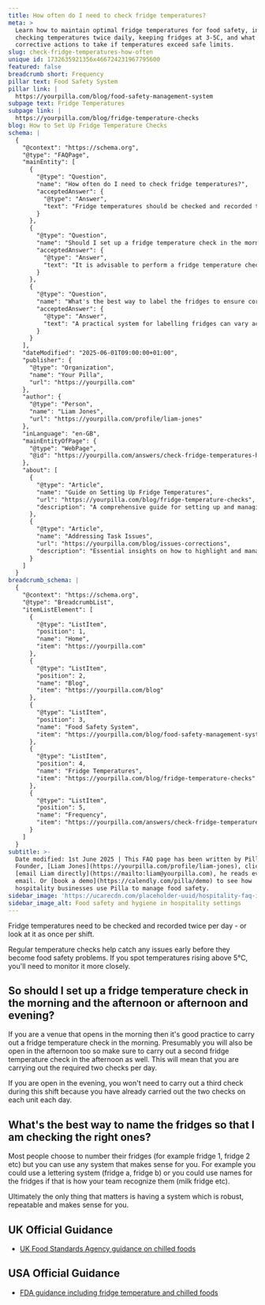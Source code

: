 ```yaml
---
title: How often do I need to check fridge temperatures?
meta: >
  Learn how to maintain optimal fridge temperatures for food safety, including
  checking temperatures twice daily, keeping fridges at 3-5C, and what
  corrective actions to take if temperatures exceed safe limits.
slug: check-fridge-temperatures-how-often
unique id: 1732635921356x466724231967795600
featured: false
breadcrumb short: Frequency
pillar text: Food Safety System
pillar link: |
  https://yourpilla.com/blog/food-safety-management-system
subpage text: Fridge Temperatures
subpage link: |
  https://yourpilla.com/blog/fridge-temperature-checks
blog: How to Set Up Fridge Temperature Checks
schema: |
  {
    "@context": "https://schema.org",
    "@type": "FAQPage",
    "mainEntity": [
      {
        "@type": "Question",
        "name": "How often do I need to check fridge temperatures?",
        "acceptedAnswer": {
          "@type": "Answer",
          "text": "Fridge temperatures should be checked and recorded twice per day or once per shift. Regular checking helps identify any issues early, preventing potential food safety problems. If temperatures rise above 5°C, more frequent monitoring is needed."
        }
      },
      {
        "@type": "Question",
        "name": "Should I set up a fridge temperature check in the morning and the afternoon or afternoon and evening?",
        "acceptedAnswer": {
          "@type": "Answer",
          "text": "It is advisable to perform a fridge temperature check in the morning if your venue opens at that time. A second check should be conducted in the afternoon. This schedule ensures that two checks are done each day, meeting the safety requirements without needing a third check in the evening."
        }
      },
      {
        "@type": "Question",
        "name": "What's the best way to label the fridges to ensure correct checks?",
        "acceptedAnswer": {
          "@type": "Answer",
          "text": "A practical system for labelling fridges can vary according to what suits your team - it could be numerical, alphabetical, or personalised naming based on usage (e.g., milk fridge). The key is to use a consistent, clear, and logical system."
        }
      }
    ],
    "dateModified": "2025-06-01T09:00:00+01:00",
    "publisher": {
      "@type": "Organization",
      "name": "Your Pilla",
      "url": "https://yourpilla.com"
    },
    "author": {
      "@type": "Person",
      "name": "Liam Jones",
      "url": "https://yourpilla.com/profile/liam-jones"
    },
    "inLanguage": "en-GB",
    "mainEntityOfPage": {
      "@type": "WebPage",
      "@id": "https://yourpilla.com/answers/check-fridge-temperatures-how-often"
    },
    "about": [
      {
        "@type": "Article",
        "name": "Guide on Setting Up Fridge Temperatures",
        "url": "https://yourpilla.com/blog/fridge-temperature-checks",
        "description": "A comprehensive guide for setting up and managing effective fridge temperature checks to ensure food safety."
      },
      {
        "@type": "Article",
        "name": "Addressing Task Issues",
        "url": "https://yourpilla.com/blog/issues-corrections",
        "description": "Essential insights on how to highlight and manage task issues efficiently, ensuring compliance in food safety practices."
      }
    ]
  }
breadcrumb_schema: |
  {
    "@context": "https://schema.org",
    "@type": "BreadcrumbList",
    "itemListElement": [
      {
        "@type": "ListItem",
        "position": 1,
        "name": "Home",
        "item": "https://yourpilla.com"
      },
      {
        "@type": "ListItem",
        "position": 2,
        "name": "Blog",
        "item": "https://yourpilla.com/blog"
      },
      {
        "@type": "ListItem",
        "position": 3,
        "name": "Food Safety System",
        "item": "https://yourpilla.com/blog/food-safety-management-system"
      },
      {
        "@type": "ListItem",
        "position": 4,
        "name": "Fridge Temperatures",
        "item": "https://yourpilla.com/blog/fridge-temperature-checks"
      },
      {
        "@type": "ListItem",
        "position": 5,
        "name": "Frequency",
        "item": "https://yourpilla.com/answers/check-fridge-temperatures-how-often"
      }
    ]
  }
subtitle: >-
  Date modified: 1st June 2025 | This FAQ page has been written by Pilla
  Founder, [Liam Jones](https://yourpilla.com/profile/liam-jones), click to
  [email Liam directly](https://mailto:liam@yourpilla.com), he reads every
  email. Or [book a demo](https://calendly.com/pilla/demo) to see how
  hospitality businesses use Pilla to manage food safety.
sidebar_image: 'https://ucarecdn.com/placeholder-uuid/hospitality-faq-image.jpg'
sidebar_image_alt: Food safety and hygiene in hospitality settings
---
```

Fridge temperatures need to be checked and recorded twice per day - or look at it as once per shift.

Regular temperature checks help catch any issues early before they become food safety problems. If you spot temperatures rising above 5°C, you'll need to monitor it more closely.

## So should I set up a fridge temperature check in the morning and the afternoon or afternoon and evening?

If you are a venue that opens in the morning then it's good practice to carry out a fridge temperature check in the morning. Presumably you will also be open in the afternoon too so make sure to carry out a second fridge temperature check in the afternoon as well. This will mean that you are carrying out the required two checks per day.

If you are open in the evening, you won't need to carry out a third check during this shift because you have already carried out the two checks on each unit each day.

## What's the best way to name the fridges so that I am checking the right ones?

Most people choose to number their fridges (for example fridge 1, fridge 2 etc) but you can use any system that makes sense for you. For example you could use a lettering system (fridge a, fridge b) or you could use names for the fridges if that is how your team recognize them (milk fridge etc).

Ultimately the only thing that matters is having a system which is robust, repeatable and makes sense for you.

## UK Official Guidance

-   [UK Food Standards Agency guidance on chilled foods](https://www.food.gov.uk/safety-hygiene/how-to-chill-freeze-and-defrost-food-safely)

## USA Official Guidance

-   [FDA guidance including fridge temperature and chilled foods](https://www.fda.gov/consumers/consumer-updates/are-you-storing-food-safely)
